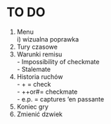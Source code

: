 # TO DO
1. Menu <br/>
  i) wizualna poprawka
2. Tury czasowe
3. Warunki remisu<br/>
<t/>- Impossibility of checkmate<br/>
<t/>- Stalemate<br/>
4. Historia ruchów<br/>
<t/>- + = check<br/>
<t/>- ++or#= checkmate<br/>
<t/>- e.p. = captures ‘en passante<br/>
5. Koniec gry <br/>
6. Zmienić dzwiek <br/>
